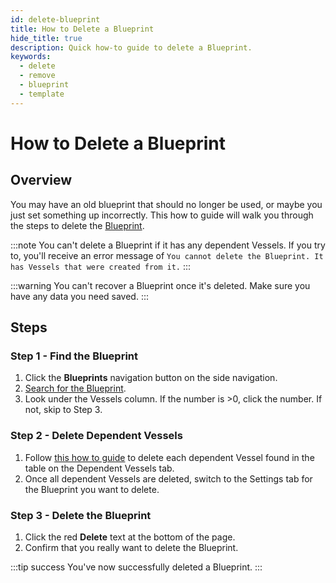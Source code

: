 ```yaml
---
id: delete-blueprint
title: How to Delete a Blueprint
hide_title: true
description: Quick how-to guide to delete a Blueprint.
keywords:
  - delete
  - remove
  - blueprint
  - template
---
```


# How to Delete a Blueprint

## Overview

You may have an old blueprint that should no longer be used, or maybe you just set something up incorrectly. This how to guide will walk you through the steps to delete the [Blueprint](../../reference/blueprints/blueprints-overview.md).

:::note
You can't delete a Blueprint if it has any dependent Vessels. If you try to, you'll receive an error message of `You cannot delete the Blueprint. It has Vessels that were created from it.`
:::

:::warning
You can't recover a Blueprint once it's deleted. Make sure you have any data you need saved.
:::

## Steps

### Step 1 - Find the Blueprint

1. Click the **Blueprints** navigation button on the side navigation.
2. [Search for the Blueprint](search-for-blueprint.md).
3. Look under the Vessels column. If the number is >0, click the number. If not, skip to Step 3.

### Step 2 - Delete Dependent Vessels
1. Follow [this how to guide](../vessels/remove-vessel.md) to delete each dependent Vessel found in the table on the Dependent Vessels tab.
2. Once all dependent Vessels are deleted, switch to the Settings tab for the Blueprint you want to delete.

### Step 3 - Delete the Blueprint

1. Click the red **Delete** text at the bottom of the page.
2. Confirm that you really want to delete the Blueprint.

:::tip success
You've now successfully deleted a Blueprint.
:::